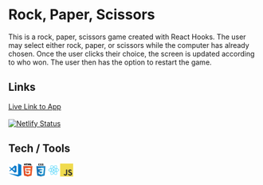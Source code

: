 # Rock, Paper, Scissors
This is a rock, paper, scissors game created with React Hooks. The user may select either rock, paper, or scissors while the computer has already chosen. Once the user clicks their choice, the screen is updated according to who won. The user then has the option to restart the game.

## Links

[Live Link to App](https://rockpaperscissorsgameapp.netlify.app/) <br />  
[![Netlify Status](https://api.netlify.com/api/v1/badges/aeb006ed-7e5f-4b88-99df-25db2ca1a48f/deploy-status)](https://app.netlify.com/sites/rockpaperscissorsgameapp/deploys)

## Tech / Tools
<img align="left" alt="Visual Studio Code" width="26px" src="https://raw.githubusercontent.com/github/explore/80688e429a7d4ef2fca1e82350fe8e3517d3494d/topics/visual-studio-code/visual-studio-code.png" />
<img align="left" alt="HTML5" width="26px" src="https://raw.githubusercontent.com/github/explore/80688e429a7d4ef2fca1e82350fe8e3517d3494d/topics/html/html.png" />
<img align="left" alt="CSS3" width="26px" src="https://raw.githubusercontent.com/github/explore/80688e429a7d4ef2fca1e82350fe8e3517d3494d/topics/css/css.png" />
<img align="left" alt="React" width="26px" src="https://raw.githubusercontent.com/github/explore/80688e429a7d4ef2fca1e82350fe8e3517d3494d/topics/react/react.png" />
<img align="left" alt="JavaScript" width="26px" src="https://raw.githubusercontent.com/github/explore/80688e429a7d4ef2fca1e82350fe8e3517d3494d/topics/javascript/javascript.png" />